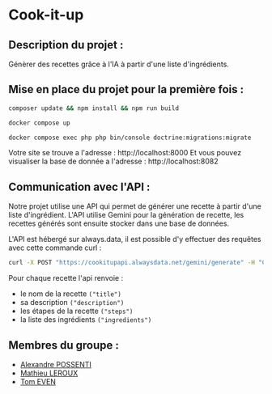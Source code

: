 # Cook-it-up

## Description du projet :

Génèrer des recettes grâce à l'IA à partir d'une liste d'ingrédients.

## Mise en place du projet pour la première fois : 
```bash
composer update && npm install && npm run build
```

```bash
docker compose up
```
```bash
docker compose exec php php bin/console doctrine:migrations:migrate
```

Votre site se trouve a l'adresse : http://localhost:8000
Et vous pouvez visualiser la base de donnée a l'adresse : http://localhost:8082

## Communication avec l'API :

Notre projet utilise une API qui permet de générer une recette à partir d'une liste d'ingrédient.
L'API utilise Gemini pour la génération de recette, les recettes générés sont ensuite stocker dans une base de données.

L'API est hébergé sur always.data, il est possible d'y effectuer des requêtes avec cette commande curl : 

```bash
curl -X POST "https://cookitupapi.alwaysdata.net/gemini/generate" -H "Content-Type: application/json" -d '{"ingredients": ["chevre", "fromage", "riz"]}'
```
Pour chaque recette l'api renvoie : 
- le nom de la recette ```("title")```
- sa description ```("description")```
- les étapes de la recette ```("steps")```
- la liste des ingrédients ```("ingredients")```

## Membres du groupe :
- [Alexandre POSSENTI](https://github.com/Alex28345/)
- [Mathieu LEROUX](https://github.com/Badlix)
- [Tom EVEN](https://github.com/GeniusTom-Dev)

